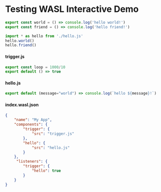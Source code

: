 # Testing WASL Interactive Demo

```javascript
export const world = () => console.log('hello world!')
export const friend = () => console.log('hello friend!')
```

```javascript
import * as hello from './hello.js'
hello.world()
hello.friend()
```

#### trigger.js
```javascript
export const loop = 1000/10
export default () => true
```

#### hello.js
```javascript
export default (message="world") => console.log(`hello ${message}!`)
```

#### index.wasl.json
```json
{
    "name": "My App",
    "components": {
        "trigger": {
            "src": "trigger.js"
        },
        "hello": {
            "src": "hello.js"
        }
    },
     "listeners": {
        "trigger": {
            "hello": true
        }
    }
}
```